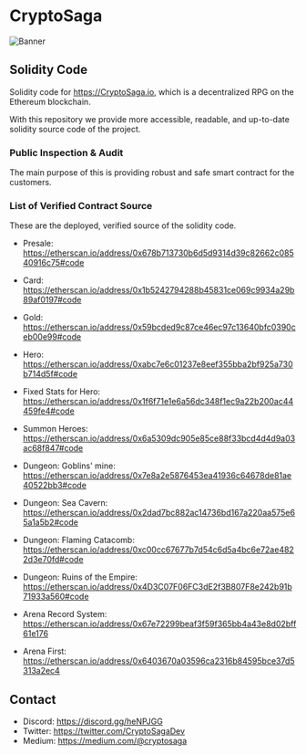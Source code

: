 # CryptoSaga

![Banner](https://cdn-images-1.medium.com/max/800/1*JB01ouLBbrl_tCSrge_FCg.png)

## Solidity Code

Solidity code for https://CryptoSaga.io, which is a decentralized RPG on the Ethereum blockchain.

With this repository we provide more accessible, readable, and up-to-date solidity source code of the project.

### Public Inspection & Audit

The main purpose of this is providing robust and safe smart contract for the customers.

### List of Verified Contract Source
These are the deployed, verified source of the solidity code.

* Presale: https://etherscan.io/address/0x678b713730b6d5d9314d39c82662c08540916c75#code

* Card: https://etherscan.io/address/0x1b5242794288b45831ce069c9934a29b89af0197#code

* Gold: https://etherscan.io/address/0x59bcded9c87ce46ec97c13640bfc0390ceb00e99#code

* Hero: https://etherscan.io/address/0xabc7e6c01237e8eef355bba2bf925a730b714d5f#code

* Fixed Stats for Hero: https://etherscan.io/address/0x1f6f71e1e6a56dc348f1ec9a22b200ac44459fe4#code

* Summon Heroes: https://etherscan.io/address/0x6a5309dc905e85ce88f33bcd4d4d9a03ac68f847#code

* Dungeon: Goblins' mine: https://etherscan.io/address/0x7e8a2e5876453ea41936c64678de81ae40522bb3#code

* Dungeon: Sea Cavern: https://etherscan.io/address/0x2dad7bc882ac14736bd167a220aa575e65a1a5b2#code

* Dungeon: Flaming Catacomb:  https://etherscan.io/address/0xc00cc67677b7d54c6d5a4bc6e72ae4822d3e70fd#code

* Dungeon: Ruins of the Empire:  https://etherscan.io/address/0x4D3C07F06FC3dE2f3B807F8e242b91b71933a560#code

* Arena Record System: https://etherscan.io/address/0x67e72299beaf3f59f365bb4a43e8d02bff61e176

* Arena First: https://etherscan.io/address/0x6403670a03596ca2316b84595bce37d5313a2ec4

## Contact

* Discord: https://discord.gg/heNPJGG
* Twitter: https://twitter.com/CryptoSagaDev
* Medium: https://medium.com/@cryptosaga
